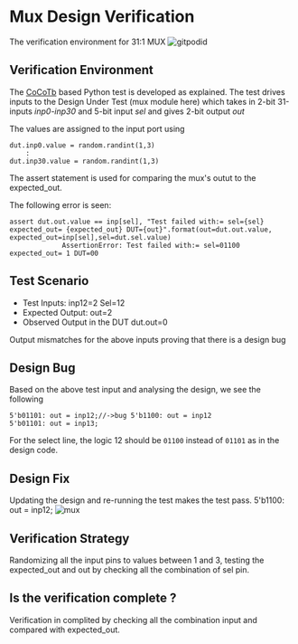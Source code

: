 # Mux Design Verification

The verification environment for 31:1 MUX 
![gitpodid](https://user-images.githubusercontent.com/109474211/181925564-cebad5ba-21c3-4790-973d-b63d51a1329a.JPG)

## Verification Environment

The [CoCoTb](https://www.cocotb.org/) based Python test is developed as explained. The test drives inputs to the Design Under Test (mux module here) which takes in 2-bit 31-inputs *inp0-inp30* and 5-bit input *sel* and gives 2-bit output *out*

The values are assigned to the input port using 
```
dut.inp0.value = random.randint(1,3)
    :
dut.inp30.value = random.randint(1,3)
```

The assert statement is used for comparing the mux's outut to the expected_out.

The following error is seen:
```
assert dut.out.value == inp[sel], "Test failed with:= sel={sel}  expected_out= {expected_out} DUT={out}".format(out=dut.out.value, expected_out=inp[sel],sel=dut.sel.value)
             AssertionError: Test failed with:= sel=01100  expected_out= 1 DUT=00
```
## Test Scenario 
- Test Inputs: inp12=2 Sel=12
- Expected Output: out=2
- Observed Output in the DUT dut.out=0

Output mismatches for the above inputs proving that there is a design bug

## Design Bug
Based on the above test input and analysing the design, we see the following

```
5'b01101: out = inp12;//->bug 5'b1100: out = inp12
5'b01101: out = inp13;
```
For the select line, the logic 12 should be ``01100`` instead of ``01101`` as in the design code.

## Design Fix
Updating the design and re-running the test makes the test pass.
5'b1100: out = inp12;
![mux](https://user-images.githubusercontent.com/109474211/181925959-8b1aec9f-a471-4dd3-a95d-47fbaa36e213.JPG)

## Verification Strategy
Randomizing all the input pins to values between 1 and 3, testing the expected_out and out by checking all the combination of sel pin.

## Is the verification complete ?
Verification in complited by checking all the combination input and compared with expected_out.
